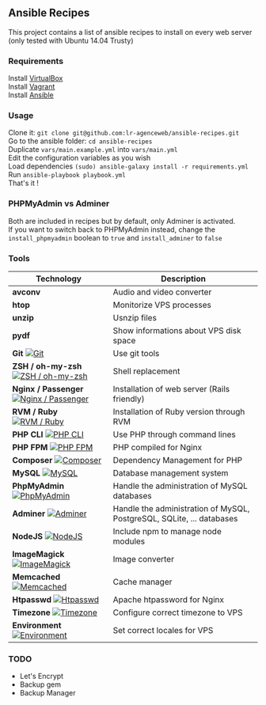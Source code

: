 ## Ansible Recipes

This project contains a list of ansible recipes to install on every web server (only tested with Ubuntu 14.04 Trusty)

### Requirements
Install [VirtualBox](https://www.virtualbox.org/)  
Install [Vagrant](https://www.vagrantup.com/)  
Install [Ansible](http://docs.ansible.com/ansible/intro_installation.html)  

### Usage
Clone it: `git clone git@github.com:lr-agenceweb/ansible-recipes.git`  
Go to the ansible folder: `cd ansible-recipes`  
Duplicate `vars/main.example.yml` into `vars/main.yml`  
Edit the configuration variables as you wish  
Load dependencies `(sudo) ansible-galaxy install -r requirements.yml`  
Run `ansible-playbook playbook.yml`  
That's it !  

### PHPMyAdmin vs Adminer
Both are included in recipes but by default, only Adminer is activated.  
If you want to switch back to PHPMyAdmin instead, change the `install_phpmyadmin` boolean to `true` and `install_adminer` to `false`


### Tools

 Technology | Description
----------- | -----------
**avconv** | Audio and video converter
**htop** | Monitorize VPS processes
**unzip** | Usnzip files
**pydf** | Show informations about VPS disk space
**Git** [![Git](https://img.shields.io/badge/galaxy-franklinkim.git-660198.svg?style=flat-square)](https://galaxy.ansible.com/franklinkim/git) | Use git tools
**ZSH / oh-my-zsh** [![ZSH / oh-my-zsh](https://img.shields.io/badge/galaxy-franklinkim.users--oh--my--zsh-660198.svg?style=flat-square)](https://galaxy.ansible.com/franklinkim/users-oh-my-zsh) | Shell replacement
**Nginx / Passenger** [![Nginx / Passenger](https://img.shields.io/badge/galaxy-mtpereira.passenger-660198.svg?style=flat-square)](https://galaxy.ansible.com/mtpereira/passenger) | Installation of web server (Rails friendly)
**RVM / Ruby** [![RVM / Ruby](https://img.shields.io/badge/galaxy-rvm_io.rvm1--ruby-660198.svg?style=flat-square)](https://galaxy.ansible.com/rvm_io/rvm1-ruby) | Installation of Ruby version through RVM
**PHP CLI** [![PHP CLI](https://img.shields.io/badge/galaxy-novuso.php--cli-660198.svg?style=flat-square)](https://galaxy.ansible.com/novuso/php-cli/) | Use PHP through command lines
**PHP FPM** [![PHP FPM](https://img.shields.io/badge/galaxy-nbz4live.php--fpm-660198.svg?style=flat-square)](https://galaxy.ansible.com/nbz4live/php-fpm/) | PHP compiled for Nginx
**Composer** [![Composer](https://img.shields.io/badge/galaxy-tersmitten.composer-660198.svg?style=flat-square)](https://galaxy.ansible.com/tersmitten/composer/) | Dependency Management for PHP
**MySQL** [![MySQL](https://img.shields.io/badge/galaxy-mjanser.mysql-660198.svg?style=flat-square)](https://galaxy.ansible.com/mjanser/mysql/) | Database management system
**PhpMyAdmin** [![PhpMyAdmin](https://img.shields.io/badge/galaxy-mjanser.phpmyadmin-660198.svg?style=flat-square)](https://galaxy.ansible.com/mjanser/phpmyadmin/) | Handle the administration of MySQL databases
**Adminer** [![Adminer](https://img.shields.io/badge/galaxy-geerlingguy.adminer-660198.svg?style=flat-square)](https://galaxy.ansible.com/geerlingguy/adminer/) | Handle the administration of MySQL, PostgreSQL, SQLite, ... databases
**NodeJS** [![NodeJS](https://img.shields.io/badge/galaxy-williamyeh.nodejs-660198.svg?style=flat-square)](https://galaxy.ansible.com/williamyeh/nodejs/) | Include npm to manage node modules
**ImageMagick** [![ImageMagick](https://img.shields.io/badge/galaxy-hashbangcode.imagemagick-660198.svg?style=flat-square)](https://galaxy.ansible.com/hashbangcode/imagemagick/) | Image converter
**Memcached** [![Memcached](https://img.shields.io/badge/galaxy-geerlingguy.memcached-660198.svg?style=flat-square)](https://galaxy.ansible.com/geerlingguy/memcached/) | Cache manager
**Htpasswd** [![Htpasswd](https://img.shields.io/badge/galaxy-franklinkim.htpasswd-660198.svg?style=flat-square)](https://galaxy.ansible.com/franklinkim/htpasswd/) | Apache htpassword for Nginx
**Timezone** [![Timezone](https://img.shields.io/badge/galaxy-franklinkim.timezone-660198.svg?style=flat-square)](https://galaxy.ansible.com/franklinkim/timezone/) | Configure correct timezone to VPS
**Environment** [![Environment](https://img.shields.io/badge/galaxy-franklinkim.environment-660198.svg?style=flat-square)](https://galaxy.ansible.com/franklinkim/environment/) | Set correct locales for VPS


### TODO
- Let's Encrypt
- Backup gem
- Backup Manager